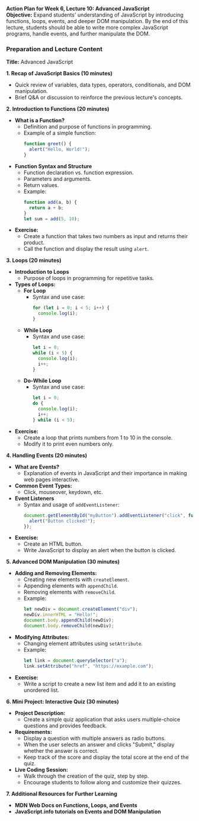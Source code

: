 **Action Plan for Week 6, Lecture 10: Advanced JavaScript**  
**Objective:** Expand students' understanding of JavaScript by introducing functions, loops, events, and deeper DOM manipulation. By the end of this lecture, students should be able to write more complex JavaScript programs, handle events, and further manipulate the DOM.

### Preparation and Lecture Content  
**Title:** Advanced JavaScript

**1. Recap of JavaScript Basics (10 minutes)**  
- Quick review of variables, data types, operators, conditionals, and DOM manipulation.  
- Brief Q&A or discussion to reinforce the previous lecture's concepts.

**2. Introduction to Functions (20 minutes)**  
- **What is a Function?**
  - Definition and purpose of functions in programming.
  - Example of a simple function:
    ```javascript
    function greet() {
      alert("Hello, World!");
    }
    ```
- **Function Syntax and Structure**
  - Function declaration vs. function expression.
  - Parameters and arguments.
  - Return values.
  - Example:
    ```javascript
    function add(a, b) {
      return a + b;
    }
    let sum = add(5, 10);
    ```
- **Exercise:**  
  - Create a function that takes two numbers as input and returns their product.
  - Call the function and display the result using `alert`.

**3. Loops (20 minutes)**  
- **Introduction to Loops**
  - Purpose of loops in programming for repetitive tasks.
- **Types of Loops:**
  - **For Loop**
    - Syntax and use case:
      ```javascript
      for (let i = 0; i < 5; i++) {
        console.log(i);
      }
      ```
  - **While Loop**
    - Syntax and use case:
      ```javascript
      let i = 0;
      while (i < 5) {
        console.log(i);
        i++;
      }
      ```
  - **Do-While Loop**
    - Syntax and use case:
      ```javascript
      let i = 0;
      do {
        console.log(i);
        i++;
      } while (i < 5);
      ```
- **Exercise:**  
  - Create a loop that prints numbers from 1 to 10 in the console.
  - Modify it to print even numbers only.

**4. Handling Events (20 minutes)**  
- **What are Events?**
  - Explanation of events in JavaScript and their importance in making web pages interactive.
- **Common Event Types:**
  - Click, mouseover, keydown, etc.
- **Event Listeners**
  - Syntax and usage of `addEventListener`:
    ```javascript
    document.getElementById("myButton").addEventListener("click", function() {
      alert("Button clicked!");
    });
    ```
- **Exercise:**  
  - Create an HTML button.
  - Write JavaScript to display an alert when the button is clicked.

**5. Advanced DOM Manipulation (30 minutes)**  
- **Adding and Removing Elements:**
  - Creating new elements with `createElement`.
  - Appending elements with `appendChild`.
  - Removing elements with `removeChild`.
  - Example:
    ```javascript
    let newDiv = document.createElement("div");
    newDiv.innerHTML = "Hello!";
    document.body.appendChild(newDiv);
    document.body.removeChild(newDiv);
    ```
- **Modifying Attributes:**
  - Changing element attributes using `setAttribute`.
  - Example:
    ```javascript
    let link = document.querySelector("a");
    link.setAttribute("href", "https://example.com");
    ```
- **Exercise:**  
  - Write a script to create a new list item and add it to an existing unordered list.

**6. Mini Project: Interactive Quiz (30 minutes)**  
- **Project Description:**  
  - Create a simple quiz application that asks users multiple-choice questions and provides feedback.
- **Requirements:**
  - Display a question with multiple answers as radio buttons.
  - When the user selects an answer and clicks "Submit," display whether the answer is correct.
  - Keep track of the score and display the total score at the end of the quiz.
- **Live Coding Session:**  
  - Walk through the creation of the quiz, step by step.
  - Encourage students to follow along and customize their quizzes.

**7. Additional Resources for Further Learning**  
- **MDN Web Docs on Functions, Loops, and Events**  
- **JavaScript.info tutorials on Events and DOM Manipulation**
